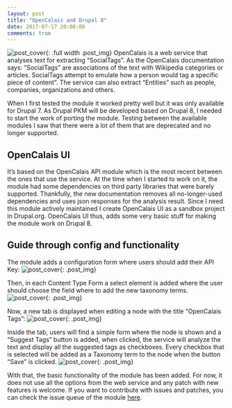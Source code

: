 ```yaml
---
layout: post
title: "OpenCalais and Drupal 8"
date: 2017-07-17 20:00:00
comments: true
---
```

![post_cover]({{site.baseurl}}/assets/post_img/oc_d8_banner.jpeg){: .full width .post_img}
OpenCalais is a web service that analyses text for extracting “SocialTags”. As the OpenCalais documentation says: “SocialTags” are associations of the text with Wikipedia categories or articles. SocialTags attempt to emulate how a person would tag a specific piece of content”. 
The service can also extract “Entities” such as people, companies, organizations and others.

When I first tested the module it worked pretty well but it was only available for Drupal 7. As Drupal PKM will be developed based on Drupal 8, I needed to start the work of porting the module. 
Testing between the available modules I saw that there were a lot of them that are deprecated and no longer supported.

## OpenCalais UI
It’s based on the OpenCalais API module which is the most recent between the ones that use the service. At the time when I started to work on it, the module had some dependencies on third party libraries that were barely supported. Thankfully, the new documentation removes all no-longer-used dependencies and uses json responses for the analysis result.
Since I need this module actively maintained I create OpenCalais UI as a sandbox project in Drupal.org. OpenCalais UI thus, adds some very basic stuff for making the module work on Drupal 8.

## Guide through config and functionality
The module adds a configuration form where users should add their API Key:
![post_cover]({{site.baseurl}}/assets/post_img/oc_d8_1.png){: .post_img}

Then, in each Content Type Form a select element is added where the user should choose the field where to add the new taxonomy terms.
![post_cover]({{site.baseurl}}/assets/post_img/oc_d8_2.png){: .post_img}

Now, a new tab is displayed when editing a node with the title “OpenCalais Tags”:
![post_cover]({{site.baseurl}}/assets/post_img/oc_d8_3.png){: .post_img}

Inside the tab, users will find a simple form where the node is shown and a “Suggest Tags” button is added, when clicked, the service will analyze the text and display all the suggested tags as checkboxes. Every checkbox that is selected will be added as a Taxonomy term to the node when the button “Save” is clicked.
![post_cover]({{site.baseurl}}/assets/post_img/oc_d8_4.png){: .post_img}

With that, the basic functionality of the module has been added. For now, it does not use all the options from the web service and any patch with new features is welcome. If you want to contribute with issues and patches, you can check the issue queue of the module [here](https://www.drupal.org/project/issues/2894247).
